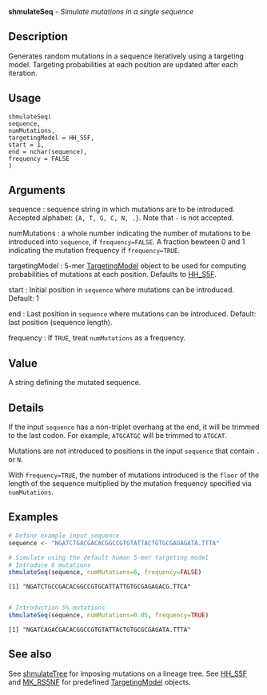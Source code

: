 **shmulateSeq** - *Simulate mutations in a single sequence*

Description
--------------------

Generates random mutations in a sequence iteratively using a targeting model.
Targeting probabilities at each position are updated after each iteration.


Usage
--------------------
```
shmulateSeq(
sequence,
numMutations,
targetingModel = HH_S5F,
start = 1,
end = nchar(sequence),
frequency = FALSE
)
```

Arguments
-------------------

sequence
:   sequence string in which mutations are to be introduced.
Accepted alphabet: `{A, T, G, C, N, .}`. Note
that `-` is not accepted.

numMutations
:   a whole number indicating the number of mutations to be 
introduced into `sequence`, if `frequency=FALSE`.
A fraction bewteen 0 and 1 indicating the mutation frequency
if `frequency=TRUE`.

targetingModel
:   5-mer [TargetingModel](TargetingModel-class.md) object to be used for computing 
probabilities of mutations at each position. Defaults to
[HH_S5F](HH_S5F.md).

start
:   Initial position in `sequence` where mutations can 
be introduced. Default: 1

end
:   Last position in `sequence` where mutations can 
be introduced. Default: last position (sequence length).

frequency
:   If `TRUE`, treat `numMutations` as a frequency.




Value
-------------------

A string defining the mutated sequence.


Details
-------------------

If the input `sequence` has a non-triplet overhang at the end, it will be trimmed
to the last codon. For example, `ATGCATGC` will be trimmed to `ATGCAT`.

Mutations are not introduced to positions in the input `sequence` that contain 
`.` or `N`.

With `frequency=TRUE`, the number of mutations introduced is the `floor` of 
the length of the sequence multiplied by the mutation frequency specified via
`numMutations`.



Examples
-------------------

```R
# Define example input sequence
sequence <- "NGATCTGACGACACGGCCGTGTATTACTGTGCGAGAGATA.TTTA"

# Simulate using the default human 5-mer targeting model
# Introduce 6 mutations
shmulateSeq(sequence, numMutations=6, frequency=FALSE)

```


```
[1] "NGATCTGCCGACACGGCCGTGCATTATTGTGCGAGAGACG.TTCA"

```


```R

# Introduction 5% mutations
shmulateSeq(sequence, numMutations=0.05, frequency=TRUE)
```


```
[1] "NGATCAGACGACACGGCCGTGTATTACTGTGCGCGAGATA.TTTA"

```



See also
-------------------

See [shmulateTree](shmulateTree.md) for imposing mutations on a lineage tree. 
See [HH_S5F](HH_S5F.md) and [MK_RS5NF](MK_RS5NF.md) for predefined 
[TargetingModel](TargetingModel-class.md) objects.






